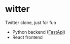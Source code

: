 # witter
Twitter clone, just for fun

- Python backend ([FastApi](https://fastapi.tiangolo.com/))
- React frontend
